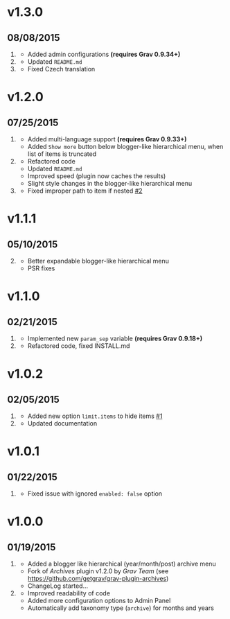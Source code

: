 # v1.3.0
## 08/08/2015

1. [](#new)
	* Added admin configurations **(requires Grav 0.9.34+)**
2. [](#improved)
	* Updated `README.md`
3. [](#bugfix)
	* Fixed Czech translation

# v1.2.0
## 07/25/2015

1. [](#new)
	* Added multi-language support **(requires Grav 0.9.33+)**
	* Added `Show more` button below blogger-like hierarchical menu, when list of items is truncated
2. [](#improved)
	* Refactored code
	* Updated `README.md`
	* Improved speed (plugin now caches the results)
	* Slight style changes in the blogger-like hierarchical menu
3. [](#bugfix)
	* Fixed improper path to item if nested [#2](https://github.com/Sommerregen/grav-plugin-archive-plus/issues/2)

# v1.1.1
## 05/10/2015

2. [](#improved)
	* Better expandable blogger-like hierarchical menu
	* PSR fixes

# v1.1.0
## 02/21/2015

1. [](#new)
	* Implemented new `param_sep` variable **(requires Grav 0.9.18+)**
2. [](#improved)
	* Refactored code, fixed INSTALL.md

# v1.0.2
## 02/05/2015

1. [](#new)
	* Added new option `limit.items` to hide items [#1](https://github.com/Sommerregen/grav-plugin-archive-plus/pull/1)
2. [](#improved)
	* Updated documentation

# v1.0.1
## 01/22/2015

1. [](#bugfix)
	* Fixed issue with ignored `enabled: false` option

# v1.0.0
## 01/19/2015

1. [](#new)
	* Added a blogger like hierarchical (year/month/post) archive menu
	* Fork of *Archives* plugin v1.2.0 by _Grav Team_ (see https://github.com/getgrav/grav-plugin-archives)
	* ChangeLog started...
2. [](#improved)
	* Improved readability of code
	* Added more configuration options to Admin Panel
	* Automatically add taxonomy type (`archive`) for months and years

